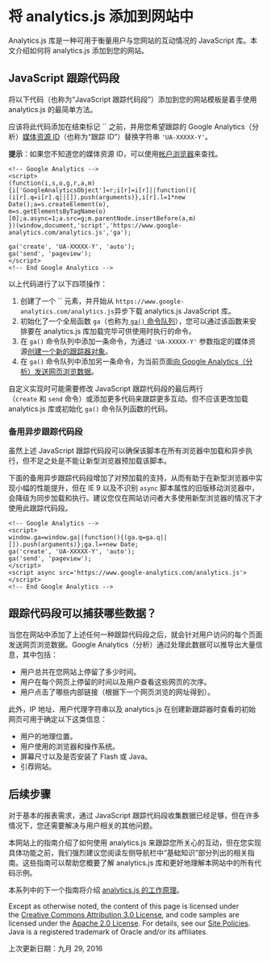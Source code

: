 # 将 analytics.js 添加到网站中

Analytics.js 库是一种可用于衡量用户与您网站的互动情况的 JavaScript 库。本文介绍如何将 analytics.js 添加到您的网站。

## JavaScript 跟踪代码段

将以下代码（也称为“JavaScript 跟踪代码段”）添加到您的网站模板是着手使用 analytics.js 的最简单方法。

应该将此代码添加在结束标记 `` 之前，并用您希望跟踪的 Google Analytics（分析）[媒体资源 ID](https://support.google.com/analytics/answer/1032385?hl=zh-cn)（也称为“跟踪 ID”）替换字符串 `'UA-XXXXX-Y'`。

**提示**：如果您不知道您的媒体资源 ID，可以使用[帐户浏览器](https://ga-dev-tools.appspot.com/account-explorer/?hl=zh-cn)来查找。

```
<!-- Google Analytics -->
<script>
(function(i,s,o,g,r,a,m){i['GoogleAnalyticsObject']=r;i[r]=i[r]||function(){
(i[r].q=i[r].q||[]).push(arguments)},i[r].l=1*new Date();a=s.createElement(o),
m=s.getElementsByTagName(o)[0];a.async=1;a.src=g;m.parentNode.insertBefore(a,m)
})(window,document,'script','https://www.google-analytics.com/analytics.js','ga');

ga('create', 'UA-XXXXX-Y', 'auto');
ga('send', 'pageview');
</script>
<!-- End Google Analytics -->
```

以上代码进行了以下四项操作：

1. 创建了一个 `` 元素，并开始从 `https://www.google-analytics.com/analytics.js`异步下载 analytics.js JavaScript 库。
2. 初始化了一个全局函数 `ga`（也称为[ `ga()` 命令队列](https://developers.google.cn/analytics/devguides/collection/analyticsjs/how-analyticsjs-works?hl=zh-cn)），您可以通过该函数来安排要在 analytics.js 库加载完毕可供使用时执行的命令。
3. 在 `ga()` 命令队列中添加一条命令，为通过 `'UA-XXXXX-Y'` 参数指定的媒体资源[创建一个新的跟踪器对象](https://developers.google.cn/analytics/devguides/collection/analyticsjs/creating-trackers?hl=zh-cn)。
4. 在 `ga()` 命令队列中添加另一条命令，为当前页面[向 Google Analytics（分析）发送网页浏览数据](https://developers.google.cn/analytics/devguides/collection/analyticsjs/sending-hits?hl=zh-cn)。

自定义实现时可能需要修改 JavaScript 跟踪代码段的最后两行（`create` 和 `send` 命令）或添加更多代码来跟踪更多互动。但不应该更改加载 analytics.js 库或初始化 `ga()` 命令队列函数的代码。

### 备用异步跟踪代码段

虽然上述 JavaScript 跟踪代码段可以确保该脚本在所有浏览器中加载和异步执行，但不足之处是不能让新型浏览器预加载该脚本。

下面的备用异步跟踪代码段增加了对预加载的支持，从而有助于在新型浏览器中实现小幅的性能提升，但在 IE 9 以及不识别 `async` 脚本属性的旧版移动浏览器中，会降级为同步加载和执行。建议您仅在网站访问者大多使用新型浏览器的情况下才使用此跟踪代码段。

```
<!-- Google Analytics -->
<script>
window.ga=window.ga||function(){(ga.q=ga.q||[]).push(arguments)};ga.l=+new Date;
ga('create', 'UA-XXXXX-Y', 'auto');
ga('send', 'pageview');
</script>
<script async src='https://www.google-analytics.com/analytics.js'></script>
<!-- End Google Analytics -->
```

## 跟踪代码段可以捕获哪些数据？

当您在网站中添加了上述任何一种跟踪代码段之后，就会针对用户访问的每个页面发送网页浏览数据。Google Analytics（分析）通过处理此数据可以推导出大量信息，其中包括：

- 用户总共在您网站上停留了多少时间。
- 用户在每个网页上停留的时间以及用户查看这些网页的次序。
- 用户点击了哪些内部链接（根据下一个网页浏览的网址得到）。

此外，IP 地址、用户代理字符串以及 analytics.js 在创建新跟踪器时查看的初始网页可用于确定以下这类信息：

- 用户的地理位置。
- 用户使用的浏览器和操作系统。
- 屏幕尺寸以及是否安装了 Flash 或 Java。
- 引荐网站。

## 后续步骤

对于基本的报表需求，通过 JavaScript 跟踪代码段收集数据已经足够，但在许多情况下，您还需要解决与用户相关的其他问题。

本网站上的指南介绍了如何使用 analytics.js 来跟踪您所关心的互动，但在您实现具体功能之前，我们强烈建议您阅读左侧导航栏中“基础知识”部分列出的相关指南。这些指南可以帮助您概要了解 analytics.js 库和更好地理解本网站中的所有代码示例。

本系列中的下一个指南将介绍 [analytics.js 的工作原理](https://developers.google.cn/analytics/devguides/collection/analyticsjs/how-analyticsjs-works?hl=zh-cn)。

Except as otherwise noted, the content of this page is licensed under the [Creative Commons Attribution 3.0 License](http://creativecommons.org/licenses/by/3.0/), and code samples are licensed under the [Apache 2.0 License](http://www.apache.org/licenses/LICENSE-2.0). For details, see our [Site Policies](https://developers.google.cn/terms/site-policies?hl=zh-cn). Java is a registered trademark of Oracle and/or its affiliates.

上次更新日期：九月 29, 2016